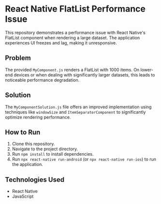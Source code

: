 # React Native FlatList Performance Issue

This repository demonstrates a performance issue with React Native's FlatList component when rendering a large dataset. The application experiences UI freezes and lag, making it unresponsive.

## Problem
The provided `MyComponent.js` renders a FlatList with 1000 items.  On lower-end devices or when dealing with significantly larger datasets, this leads to noticeable performance degradation.

## Solution
The `MyComponentSolution.js` file offers an improved implementation using techniques like `windowSize` and `ItemSeparatorComponent` to significantly optimize rendering performance.

## How to Run
1. Clone this repository.
2. Navigate to the project directory.
3. Run `npm install` to install dependencies.
4. Run `npx react-native run-android` (or `npx react-native run-ios`) to run the application.

## Technologies Used
- React Native
- JavaScript
